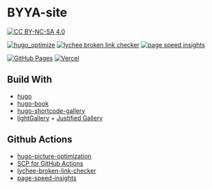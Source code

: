 # BYYA-site

[![CC BY-NC-SA 4.0][cc-by-nc-sa-image]][cc-by-nc-sa]

[cc-by-nc-sa]: http://creativecommons.org/licenses/by-nc-sa/4.0/
[cc-by-nc-sa-image]: https://licensebuttons.net/l/by-nc-sa/4.0/88x31.png
[cc-by-nc-sa-shield]: https://img.shields.io/badge/License-CC%20BY--NC--SA%204.0-lightgrey.svg

[![hugo_optimize](https://github.com/scillidan/BYYA-site/actions/workflows/hugo_optimize.yml/badge.svg)](https://github.com/scillidan/BYYA-site/actions/workflows/hugo_optimize.yml)
[![lychee broken link checker](https://github.com/scillidan/BYYA-site/actions/workflows/lychee-broken-link-checker.yml/badge.svg)](https://github.com/scillidan/BYYA-site/actions/workflows/lychee-broken-link-checker.yml)
[![page speed insights](https://github.com/scillidan/BYYA-site/actions/workflows/page-speed-insights.yml/badge.svg)](https://github.com/scillidan/BYYA-site/actions/workflows/page-speed-insights.yml)

[![GitHub Pages](https://img.shields.io/static/v1?style=for-the-badge&message=GitHub+Pages&color=222222&logo=GitHub+Pages&logoColor=FFFFFF&label=)](https://scillidan.github.io/BYYA-site)
[![Vercel](https://img.shields.io/static/v1?style=for-the-badge&message=Vercel&color=000000&logo=Vercel&logoColor=FFFFFF&label=)](https://byya-markt.vercel.app)

## Build With

- [hugo](https://gohugo.io/)
- [hugo-book](https://github.com/alex-shpak/hugo-book)
- [hugo-shortcode-gallery](https://github.com/mfg92/hugo-shortcode-gallery)
- [lightGallery](https://www.lightgalleryjs.com/) + [Justified Gallery](https://miromannino.github.io/Justified-Gallery/)

## Github Actions

- [hugo-picture-optimization](https://github.com/b-m-f/hugo-picture-optimization)
- [SCP for GitHub Actions](https://github.com/appleboy/scp-action)
- [lychee-broken-link-checker](https://github.com/marketplace/actions/lychee-broken-link-checker)
- [page-speed-insights](https://github.com/marketplace/actions/page-speed-insights)